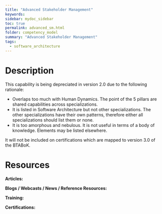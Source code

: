 ```yaml
---
title: "Advanced Stakeholder Management"
keywords: 
sidebar: mydoc_sidebar
toc: true
permalink: advanced_sm.html
folder: competency_model
summary: "Advanced Stakeholder Management"
tags:
  - software_architecture
---
```


# Description 


This capability is being depreciated in version 2.0 due to the following rationale:

-   Overlaps too much with Human Dynamics. The point of the 5 pillars are shared capabilities across specializations.
-   It is listed in Software Architecture but not other specializations. The other specializations have their own patterns, therefore either all specializations should list them or none.
-   It is too amorphous and nebulous. It is not useful in terms of a body of knowledge. Elements may be listed elsewhere.

It will not be included on certifications which are mapped to version 3.0 of the BTABoK.

# Resources

**Articles:**

**Blogs / Webcasts / News / Reference Resources:**

**Training:**

**Certifications:**

